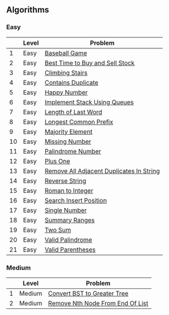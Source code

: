 ## Algorithms

### Easy
|     | Level  | Problem |
|-----|--------|---------|
| 1   | Easy   | [Baseball Game](https://github.com/rdvnabay/LeetCode/blob/master/Algorithms/Solutions/Easy/BaseballGame.cs) |
| 2   | Easy   | [Best Time to Buy and Sell Stock](https://github.com/rdvnabay/LeetCode/blob/master/Algorithms/Solutions/Easy/BestTimeToBuyAndSellStock.cs) |
| 3   | Easy   | [Climbing Stairs](https://github.com/rdvnabay/LeetCode/blob/master/Algorithms/Solutions/Easy/ClimbingStairs.cs) |
| 4   | Easy   | [Contains Duplicate](https://github.com/rdvnabay/LeetCode/blob/master/Algorithms/Solutions/Easy/ContainsDuplicate.cs) |
| 5   | Easy   | [Happy Number](https://github.com/rdvnabay/LeetCode/blob/master/Algorithms/Solutions/Easy/HappyNumber.cs) |
| 6   | Easy   | [Implement Stack Using Queues](https://github.com/rdvnabay/LeetCode/blob/master/Algorithms/Solutions/Easy/ImplementStackUsingQueues.cs) |
| 7   | Easy   | [Length of Last Word](https://github.com/rdvnabay/LeetCode/blob/master/Algorithms/Solutions/Easy/LengthOfLastWord.cs) 
| 8   | Easy   | [Longest Common Prefix](https://github.com/rdvnabay/LeetCode/blob/master/Algorithms/Solutions/Easy/LongestCommonPrefix.cs) | 
| 9   | Easy   | [Majority Element](https://github.com/rdvnabay/LeetCode/blob/master/Algorithms/Solutions/Easy/MajorityElement.cs) |
| 10  | Easy   | [Missing Number](https://github.com/rdvnabay/LeetCode/blob/master/Algorithms/Solutions/Easy/MissingNumber.cs) | 
| 11  | Easy   | [Palindrome Number](https://github.com/rdvnabay/LeetCode/blob/master/Algorithms/Solutions/Easy/PalindromeNumber.cs) | 
| 12  | Easy   | [Plus One](https://github.com/rdvnabay/LeetCode/blob/master/Algorithms/Solutions/Easy/PlusOne.cs) |
| 13  | Easy   | [Remove All Adjacent Duplicates In String](https://github.com/rdvnabay/LeetCode/blob/master/Algorithms/Solutions/Easy/RemoveAllAdjacentDuplicatesInString.cs) |
| 14  | Easy   | [Reverse String](https://github.com/rdvnabay/LeetCode/blob/master/Algorithms/Solutions/Easy/ReverseString.cs) |
| 15  | Easy   | [Roman to Integer](https://github.com/rdvnabay/LeetCode/blob/master/Algorithms/Solutions/Easy/RomanToInteger.cs) |
| 16  | Easy   | [Search Insert Position](https://github.com/rdvnabay/LeetCode/blob/master/Algorithms/Solutions/Easy/SearchInsertPosition.cs) |
| 17  | Easy   | [Single Number](https://github.com/rdvnabay/LeetCode/blob/master/Algorithms/Solutions/Easy/SingleNumber.cs) |
| 18  | Easy   | [Summary Ranges](https://github.com/rdvnabay/LeetCode/blob/master/Algorithms/Solutions/Easy/SummaryRanges.cs) |
| 19  | Easy   | [Two Sum](https://github.com/rdvnabay/LeetCode/blob/master/Algorithms/Solutions/Easy/TwoSum.cs) | 
| 20  | Easy   | [Valid Palindrome](https://github.com/rdvnabay/LeetCode/blob/master/Algorithms/Solutions/Easy/ValidPalindrome.cs) |
| 21  | Easy   | [Valid Parentheses](https://github.com/rdvnabay/LeetCode/blob/master/Algorithms/Solutions/Easy/ValidParentheses.cs) |




### Medium
|     | Level  | Problem |
|-----|--------|---------|
| 1   | Medium | [Convert BST to Greater Tree](https://github.com/rdvnabay/LeetCode/blob/master/Algorithms/Solutions/Medium/ConvertBSTToGreaterTree.cs) |
| 2   | Medium | [Remove Nth Node From End Of List](https://github.com/rdvnabay/LeetCode/blob/master/Algorithms/Solutions/Medium/RemoveNthNodeFromEndOfList.cs) |  



